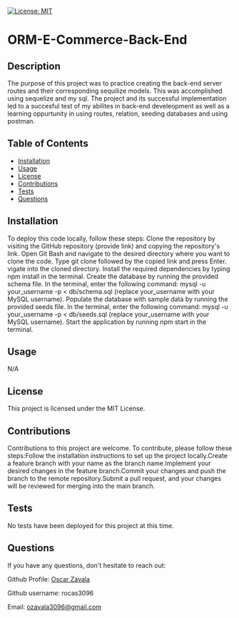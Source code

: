[![License: MIT](https://img.shields.io/badge/License-MIT-yellow.svg)](https://opensource.org/licenses/MIT)
# ORM-E-Commerce-Back-End
        
## Description
The purpose of this project was to practice creating the back-end server routes and their corresponding sequilize models. This was accomplished using sequelize and my sql. The project and its successful implementation led to a succesful test of my abilites in back-end develeopment as well as a learning oppurtunity in using routes, relation, seeding databases and using postman.

## Table of Contents
- [Installation](#installation)
- [Usage](#usage)
- [License](#license)
- [Contributions](#contributions)
- [Tests](#tests)
- [Questions](#questions)

## Installation
To deploy this code locally, follow these steps: Clone the repository by visiting the GitHub repository (provide link) and copying the repository's link. Open Git Bash and navigate to the desired directory where you want to clone the code. Type git clone followed by the copied link and press Enter. vigate into the cloned directory. Install the required dependencies by typing npm install in the terminal. Create the database by running the provided schema file. In the terminal, enter the following command: mysql -u your_username -p < db/schema.sql (replace your_username with your MySQL username). Populate the database with sample data by running the provided seeds file. In the terminal, enter the following command: mysql -u your_username -p < db/seeds.sql (replace your_username with your MySQL username). Start the application by running npm start in the terminal.  

## Usage
N/A

## License
This project is licensed under the MIT License.

## Contributions
Contributions to this project are welcome. To contribute, please follow these steps:Follow the installation instructions to set up the project locally.Create a feature branch with your name as the branch name.Implement your desired changes in the feature branch.Commit your changes and push the branch to the remote repository.Submit a pull request, and your changes will be reviewed for merging into the main branch.

## Tests
No tests have been deployed for this project at this time.

## Questions
If you have any questions, don't hesitate to reach out:

Github Profile: [Oscar Zavala](https://github.com/rocas3096)

Github username: rocas3096

Email: ozavala3096@gmail.com